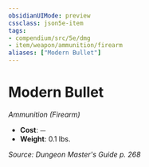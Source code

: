 ```yaml
---
obsidianUIMode: preview
cssclass: json5e-item
tags:
- compendium/src/5e/dmg
- item/weapon/ammunition/firearm
aliases: ["Modern Bullet"]
---
```

# Modern Bullet
*Ammunition (Firearm)*  

- **Cost**: ⏤
- **Weight**: 0.1 lbs.

*Source: Dungeon Master's Guide p. 268*